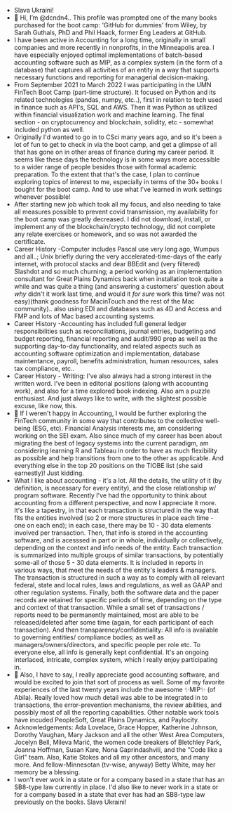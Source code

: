 - Slava Ukraini!
- 👋 Hi, I’m @dcndn4.. This profile was prompted one of the many books purchased for the boot camp: 'GitHub for dummies' from Wiley, by Sarah Guthals, PhD and Phil Haack, former Eng Leaders at GitHub.
- I have been active in Accounting for a long time, originally in small companies and more recently in nonprofits, in the Minneapolis area. I have especially enjoyed optimal implementations of batch-based accounting software such as MIP, as a complex system (in the form of a database) that captures all activities of an entity in a way that supports necessary functions and reporting for managerial decision-making. 
-  From September 2021 to March 2022 I was participating in the UMN FinTech Boot Camp (part-time structure). It focused on Python and its related technologies (pandas, numpy, etc..), first in relation to tech used in finance such as API's, SQL and AWS. Then it was Python as utilized within financial visualization work and machine learning. The final section - on cryptocurrency and blockchain, solidity, etc - somewhat included python as well. 
- Originally I'd wanted to go in to CSci many years ago, and so it's been a lot of fun to get to check in via the boot camp, and get a glimpse of all that has gone on in other areas of finance during my career period. It seems like these days the technology is in some ways more accessible to a wider range of people besides those with formal academic preparation. To the extent that that's the case, I plan to continue exploring topics of interest to me, especially in terms of the 30+ books I bought for the boot camp. And to use what I've learned in work settings whenever possible!
- After starting new job which took all my focus, and also needing to take all measures possible to prevent covid transmission, my availability for the boot camp was greatly decreased. I did not download, install, or implement any of the blockchain/crypto technology, did not complete any relate exercises or homework, and so was not awarded the certificate.
- Career History -Computer includes Pascal use very long ago, Wumpus and all..; Unix briefly during the very accelerated-time-days of the early internet, with protocol stacks and dear BBEdit and (very filtered) Slashdot and so much churning; a period working as an implementation consultant for Great Plains Dynamics back when installation took quite a while and was quite a thing (and answering a customers' question about *why* didn't it work last time, and would it *for sure* work this time? was not easy)(thank goodness for MacinTouch and the rest of the Mac community).. also using EDI and databases such as 4D and Access and FMP and lots of Mac based accounting systems. 
- Career History -Accounting has included full general ledger responsibilities such as reconciliations, journal entries, budgeting and budget reporting, financial reporting and audit/990 prep as well as the supporting day-to-day functionality, and related aspects such as accounting software optimization and implementation, database maintentance, payroll, benefits administration, human resources, sales tax compliance, etc.. 
- Career History - Writing: I've also always had a strong interest in the written word. I've been in editorial positions (along with accounting work), and also for a time explored book indexing. Also am a puzzle enthusiast. And just always like to write, with the slightest possible excuse, like now, this. 
- 👀 If I weren't happy in Accounting, I would be further exploring the FinTech community in some way that contributes to the collective well-being (ESG, etc). Financial Analysis interests me, am considering working on the SEI exam. Also since much of my career has been about migrating the best of legacy systems into the current paradigm, am considering learning R and Tableau in order to have as much flexibility as possible and help transitions from one to the other as applicable.  And everything else in the top 20 positions on the TIOBE list (she said earnestly)! Just kidding.
- What I like about accounting - it's a lot. All the details, the utility of it (by definition, is necessary for every entity), and the close relationship w/ program software. Recently I've had the opportunity to think about accounting from a different perspective, and now I appreciate it more. It's like a tapestry, in that each transaction is structured in the way that fits the entities involved (so 2 or more structures in place each time - one on each end); in each case, there may be 10 - 30 data elements involved per transaction. Then, that info is stored in the accounting software, and is acesssed in part or in whole, individually or collectively, depending on the context and info needs of the entity. Each transaction is summarized into multiple groups of similar transactions, by potentially some-all of those 5 - 30 data elements. It is included in reports in various ways, that meet the needs of the entity's leaders & managers. The transaction is structured in such a way as to comply with all relevant federal, state and local rules, laws and regulations, as well as GAAP and other regulation systems. Finally, both the software data and the paper records are retained for specific periods of time, depending on the type and context of that transaction. While a small set of transactions / reports need to be permanently maintained, most are able to be released/deleted after some time (again, for each participant of each transaction). And then transparency/confidentiality: All info is available to governing entities/ compliance bodies; as well as managers/owners/directors, and specific people per role etc. To everyone else, all info is generally kept confidential. It's an ongoing interlaced, intricate, complex system, which I really enjoy participating in.
-  💞️ Also, I have to say, I really appreciate good accounting software, and would be excited to join that sort of process as well. Some of my favorite experiences of the last twenty years include the awesome ✨MIP✨ (of Abila). Really loved how much detail was able to be integrated in to transactions, the error-prevention mechanisms, the review abilities, and possibly most of all the reporting capabilities. Other notable work tools have incuded PeopleSoft, Great Plains Dynamics, and Paylocity.
- Acknowledgements: Ada Lovelace, Grace Hopper, Katherine Johnson, Dorothy Vaughan, Mary Jackson and all the other West Area Computers, Jocelyn Bell, Mileva Marić, the women code breakers of Bletchley Park, Joanna Hoffman, Susan Kare, Nona Gaprindashvili, and the "Code like a Girl" team. Also, Katie Stokes and all my other ancestors, and many more. And fellow-Minnesotan (tv-wise, anyway) Betty White, may her memory be a blessing.
- I won't ever work in a state or for a company based in a state that has an SB8-type law currently in place. I'd also like to never work in a state or for a company based in a state that ever has had an SB8-type law previously on the books. 
Slava Ukraini!
